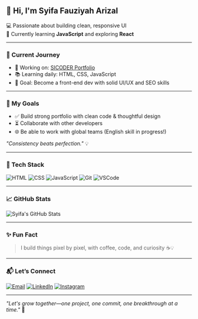 ## 👋 Hi, I'm Syifa Fauziyah Arizal
 
💻 Passionate about building clean, responsive UI  
🚀 Currently learning **JavaScript** and exploring **React**

---

### 🌱 Current Journey

- 🔨 Working on: [SICODER Portfolio](https://github.com/syfaarizal/sicoder-portfolio)
- 📚 Learning daily: HTML, CSS, JavaScript
- 📌 Goal: Become a front-end dev with solid UI/UX and SEO skills

---

### 🎯 My Goals
- ✅ Build strong portfolio with clean code & thoughtful design
- ⏳ Collaborate with other developers
- 🌐 Be able to work with global teams (English skill in progress!)

_"Consistency beats perfection."_ 💡

---

### 🔧 Tech Stack

![HTML](https://img.shields.io/badge/-HTML5-E34F26?style=flat&logo=html5&logoColor=fff)
![CSS](https://img.shields.io/badge/-CSS3-1572B6?style=flat&logo=css3)
![JavaScript](https://img.shields.io/badge/-JavaScript-F7DF1E?style=flat&logo=javascript&logoColor=black)
![Git](https://img.shields.io/badge/-Git-F05032?style=flat&logo=git&logoColor=white)
![VSCode](https://img.shields.io/badge/-VSCode-007ACC?style=flat&logo=visual-studio-code)

---

### 📈 GitHub Stats

![Syifa's GitHub Stats](https://github-readme-stats.vercel.app/api?username=syfaarizal&show_icons=true&theme=tokyonight)

---

### ✨ Fun Fact

> I build things pixel by pixel, with coffee, code, and curiosity ☕💡

---

### 📬 Let’s Connect

[![Email](https://img.shields.io/badge/-Email-black?style=flat&logo=gmail)](mailto:syifairgi@gmail.com)
[![LinkedIn](https://img.shields.io/badge/-LinkedIn-blue?style=flat&logo=linkedin)](https://www.linkedin.com/in/syifaarizal/)
[![Instagram](https://img.shields.io/badge/-Instagram-E4405F?style=flat&logo=instagram&logoColor=white)](https://instagram.com/syfaarizal)

---

_"Let's grow together—one project, one commit, one breakthrough at a time."_ 🌱
